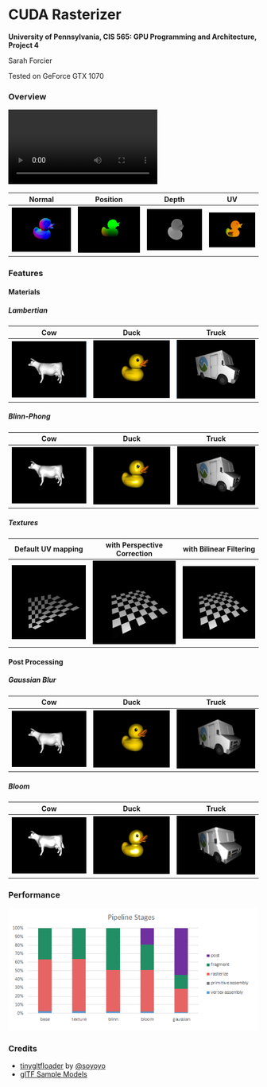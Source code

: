 CUDA Rasterizer
===============

**University of Pennsylvania, CIS 565: GPU Programming and Architecture, Project 4**

Sarah Forcier

Tested on GeForce GTX 1070

### Overview

![](img/rasterizer.mp4)

| Normal | Position | Depth | UV |
| ----------- | ----------- | ----------- | ----------- |
| ![](img/duck_normal.png) | ![](img/duck_position.png) | ![](img/duck_depth.png) | ![](img/duck_uv.png) |

### Features

#### Materials

##### Lambertian

| Cow | Duck | Truck |
| ----------- | ----------- | ----------- |
| ![](img/cow_lamb.png) | ![](img/duck_lamb.png) | ![](img/truck_lamb.png) |

##### Blinn-Phong

| Cow | Duck | Truck |
| ----------- | ----------- | ----------- |
| ![](img/cow_blinn.png) | ![](img/duck_blinn.png) | ![](img/truck_blinn.png) |

##### Textures

| Default UV mapping | with Perspective Correction | with Bilinear Filtering |
| ----------- | ----------- | ----------- |
| ![](img/texture_default.png) | ![](img/texture_corrected.png) | ![](img/texture_bilinear.png) |

#### Post Processing
##### Gaussian Blur
| Cow | Duck | Truck |
| ----------- | ----------- | ----------- |
| ![](img/cow_blur.png) | ![](img/duck_blur.png) | ![](img/truck_blur.png) |

##### Bloom
| Cow | Duck | Truck |
| ----------- | ----------- | ----------- |
| ![](img/cow_bloom.png) | ![](img/duck_bloom.png) | ![](img/truck_bloom.png) |

### Performance

![](img/performance.png)

### Credits

* [tinygltfloader](https://github.com/syoyo/tinygltfloader) by [@soyoyo](https://github.com/syoyo)
* [glTF Sample Models](https://github.com/KhronosGroup/glTF/blob/master/sampleModels/README.md)
